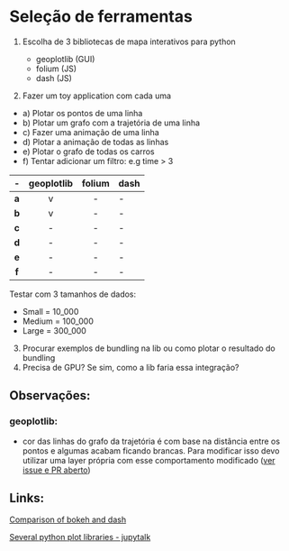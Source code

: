 # Seleção de ferramentas

1) Escolha de 3 bibliotecas de mapa interativos para python
	- geoplotlib (GUI)
	- folium (JS)
	- dash (JS)

2) Fazer um toy application com cada uma
	
- a) Plotar os pontos de uma linha
- b) Plotar um grafo com a trajetória de uma linha
- c) Fazer uma animação de uma linha
- d) Plotar a animação de todas as linhas
- e) Plotar o grafo de todas os carros
- f) Tentar adicionar um filtro: e.g time > 3

|   -   | geoplotlib | folium | dash |
|:-----:|:----------:|:------:|------|
| **a** |      v     |   -    |   -  |
| **b** |      v     |   -    |   -  |
| **c** |      -     |   -    |   -  |
| **d** |      -     |   -    |   -  |
| **e** |      -     |   -    |   -  |
| **f** |      -     |   -    |   -  |

Testar com 3 tamanhos de dados:

- Small = 10_000
- Medium = 100_000 
- Large = 300_000

3) Procurar exemplos de bundling na lib ou como plotar o resultado do bundling
4) Precisa de GPU? Se sim, como a lib faria essa integração?

## Observações:

### geoplotlib:
- cor das linhas do grafo da trajetória é com base na distância entre os pontos e algumas
acabam ficando brancas. Para modificar isso devo utilizar uma layer própria com
esse comportamento modificado
([ver issue e PR aberto](https://github.com/andrea-cuttone/geoplotlib/issues/26))

## Links:

[Comparison of bokeh and dash](https://blog.sicara.com/bokeh-dash-best-dashboard-framework-python-shiny-alternative-c5b576375f7f)

[Several python plot libraries - jupytalk](http://www.xavierdupre.fr/app/jupytalk/helpsphinx/notebooks/10_plotting_libraries.html#geoplotlib-for-maps-in-a-gui)
